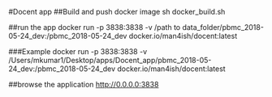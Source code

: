 #Docent app
##Build and push docker image
sh docker_build.sh 

##run the app
docker run -p 3838:3838 -v /path to data_folder/pbmc_2018-05-24_dev:/pbmc_2018-05-24_dev docker.io/man4ish/docent:latest

###Example
docker run -p 3838:3838 -v /Users/mkumar1/Desktop/apps/Docent_app/pbmc_2018-05-24_dev:/pbmc_2018-05-24_dev docker.io/man4ish/docent:latest


##browse the application
http://0.0.0.0:3838
